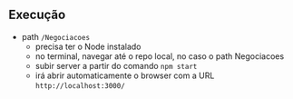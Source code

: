 ## Execução
* path `/Negociacoes`
  - precisa ter o Node instalado
  - no terminal, navegar até o repo local, no caso o path Negociacoes
  - subir server a partir do comando `npm start`
  - irá abrir automaticamente o browser com a URL `http://localhost:3000/`
